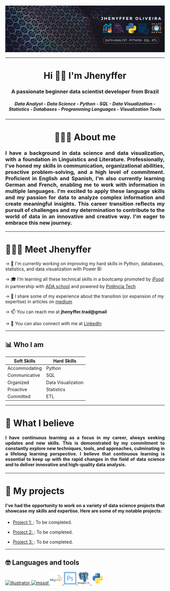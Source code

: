 [![Hello world!](GitHub.png)](https://github.com/JhenyfferOliveira?tab=repositories)

---

<h1 align="center">Hi 👋🏾 I'm Jhenyffer</h1>
<h3 align="center">A passionate beginner data scientist developer from Brazil</h3>
<h5 align="center">Data Analyst - Data Science - Python - SQL - Data Visualization - Statistics - Databases - Programming Languages - Visualization Tools</h5>

---

<h1 align="center">👩🏾‍💻 About me</h1>
<h3 align="justify">I have a background in data science and data visualization, with a foundation in Linguistics and Literature. Professionally, I've honed my skills in communication, organizational abilities, proactive problem-solving, and a high level of commitment. Proficient in English and Spanish, I'm also currently learning German and French, enabling me to work with information in multiple languages. I'm excited to apply these language skills and my passion for data to analyze complex information and create meaningful insights. This career transition reflects my pursuit of challenges and my determination to contribute to the world of data in an innovative and creative way. I'm eager to embrace this new journey.</h3>

---

<h1 align="left">🕵🏾‍♀️ Meet Jhenyffer</h1>

-> 🌱 I'm currently working on improving my hard skills in Python, databases, statistics, and data visualization with Power BI

-> 🎓 I’m learning all these technical skills in a bootcamp promoted by [iFood](https://www.news.ifood.com.br/) in partnership with [ADA school](https://github.com/ADA) and powered by [Potência Tech](https://potenciatech.com.br/)

-> 📝 I share some of my experience about the transition (or expansion of my expertise) in articles on [medium](https://medium.com/@jhenyffer.trad)

-> 📫 You can reach me at **jhenyffer.trad@gmail**

-> 💬 You can also connect with me at [LinkedIn]([linkedin](https://linkedin.com/in/jhenyfferoliveira))

---

<h2 align="left">📊 Who I am</h2>

| Soft Skills   | Hard Skills        |
| ------------- | ------------------ |
| Accommodating | Python             |
| Communicative | SQL                |
| Organized     | Data Visualization |
| Proactive     | Statistics         |
| Committed     | ETL                |

---

<h1 align="left">🔎 What I believe</h1>
<h4 align="justify">I have continuous learning as a focus in my career, always seeking updates and new skills. This is demonstrated by my commitment to constantly explore new techniques, tools, and approaches, culminating in a lifelong learning perspective. I believe that continuous learning is essential to keep up with the rapid changes in the field of data science and to deliver innovative and high-quality data analysis.</h4>

---

<h1 align="left">🚀 My projects</h1>
<h4 align="justify">I've had the opportunity to work on a variety of data science projects that showcase my skills and expertise. Here are some of my notable projects:</h4>

- [Project 1: ](https://github.com/JhenyfferOliveira/): To be completed.

- [Project 2: ](https://github.com/JhenyfferOliveira/): To be completed.

- [Project 3: ](https://github.com/JhenyfferOliveira/): To be completed.

---

<h2 align="left">🤓 Languages and tools</h2>
<p align="left"> <a href="https://www.adobe.com/in/products/illustrator.html" target="_blank" rel="noreferrer"> <img src="https://www.vectorlogo.zone/logos/adobe_illustrator/adobe_illustrator-icon.svg" alt="illustrator" width="40" height="40"/> </a> 
<a href="https://www.microsoft.com/en-us/sql-server" target="_blank" rel="noreferrer"> <img src="https://www.svgrepo.com/show/303229/microsoft-sql-server-logo.svg" alt="mssql" width="40" height="40"/> </a>
<a href="https://www.mysql.com/" target="_blank" rel="noreferrer"> <img src="https://raw.githubusercontent.com/devicons/devicon/master/icons/mysql/mysql-original-wordmark.svg" alt="mysql" width="40" height="40"/> </a>
<a href="https://www.photoshop.com/en" target="_blank" rel="noreferrer"> <img src="https://raw.githubusercontent.com/devicons/devicon/master/icons/photoshop/photoshop-line.svg" alt="photoshop" width="40" height="40"/> </a>
<a href="https://www.postgresql.org" target="_blank" rel="noreferrer"> <img src="https://raw.githubusercontent.com/devicons/devicon/master/icons/postgresql/postgresql-original-wordmark.svg" alt="postgresql" width="40" height="40"/> </a>
<a href="https://www.python.org" target="_blank" rel="noreferrer"> <img src="https://raw.githubusercontent.com/devicons/devicon/master/icons/python/python-original.svg" alt="python" width="40" height="40"/> </a> </p>
